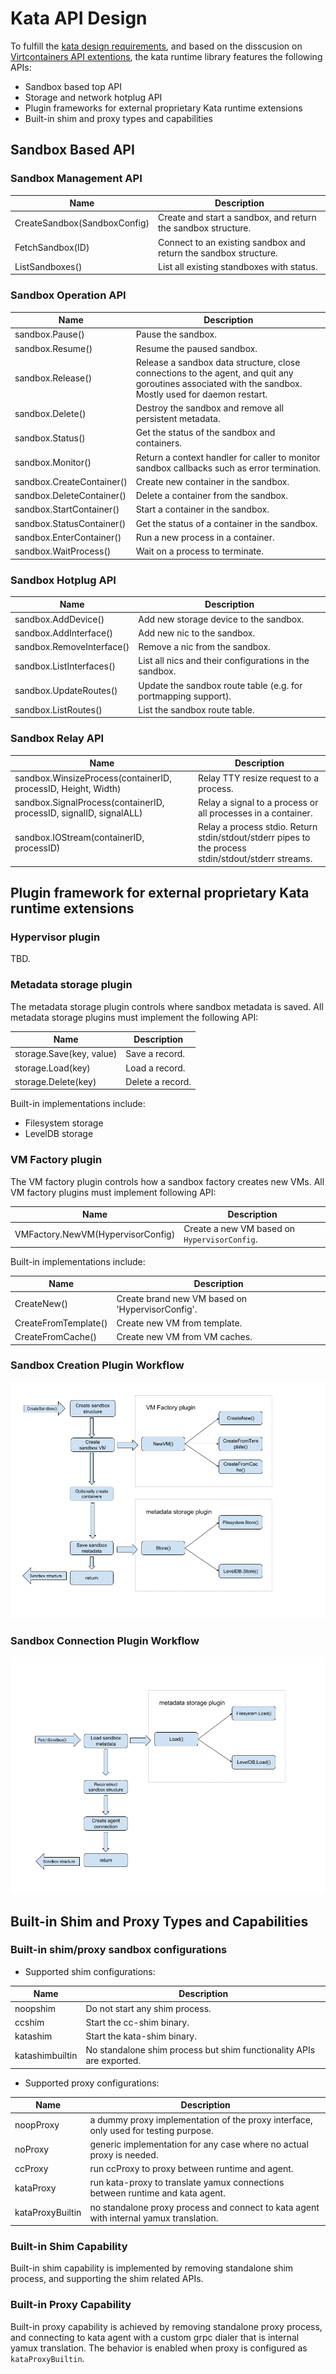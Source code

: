 # Kata API Design
To fulfill the [kata design requirements](kata-design-requirements.md), and based on the disscusion on [Virtcontainers API extentions](https://docs.google.com/presentation/d/1dbGrD1h9cpuqAPooiEgtiwWDGCYhVPdatq7owsKHDEQ), the kata runtime library features the following APIs:
-  Sandbox based top API
-  Storage and network hotplug API
-  Plugin frameworks for external proprietary Kata runtime extensions
-  Built-in shim and proxy types and capabilities

## Sandbox Based API
### Sandbox Management API
|Name|Description|
|---|---|
|CreateSandbox(SandboxConfig)| Create and start a sandbox, and return the sandbox structure.|
|FetchSandbox(ID)| Connect to an existing sandbox and return the sandbox structure.|
|ListSandboxes()| List all existing standboxes with status. |

### Sandbox Operation API
|Name|Description|
|---|---|
|sandbox.Pause()| Pause the sandbox.|
|sandbox.Resume()| Resume the paused sandbox.|
|sandbox.Release()| Release a sandbox data structure, close connections to the agent, and quit any goroutines associated with the sandbox. Mostly used for daemon restart.|
|sandbox.Delete()| Destroy the sandbox and remove all persistent metadata.|
|sandbox.Status()| Get the status of the sandbox and containers.|
|sandbox.Monitor()| Return a context handler for caller to monitor sandbox callbacks such as error termination.|
|sandbox.CreateContainer()| Create new container in the sandbox.|
|sandbox.DeleteContainer()| Delete a container from the sandbox.|
|sandbox.StartContainer()| Start a container in the sandbox.|
|sandbox.StatusContainer()| Get the status of a container in the sandbox.|
|sandbox.EnterContainer()| Run a new process in a container.|
|sandbox.WaitProcess()| Wait on a process to terminate.|
### Sandbox Hotplug API
|Name|Description|
|---|---|
|sandbox.AddDevice()| Add new storage device to the sandbox.|
|sandbox.AddInterface()| Add new nic to the sandbox.|
|sandbox.RemoveInterface()| Remove a nic from the sandbox.|
|sandbox.ListInterfaces()| List all nics and their configurations in the sandbox.|
|sandbox.UpdateRoutes()| Update the sandbox route table (e.g. for portmapping support).|
|sandbox.ListRoutes()| List the sandbox route table.|

### Sandbox Relay API
|Name|Description|
|---|---|
|sandbox.WinsizeProcess(containerID, processID, Height, Width)|Relay TTY resize request to a process.|
|sandbox.SignalProcess(containerID, processID, signalID, signalALL)| Relay a signal to a process or all processes in a container.|
|sandbox.IOStream(containerID, processID)| Relay a process stdio. Return stdin/stdout/stderr pipes to the process stdin/stdout/stderr streams.|

## Plugin framework for external proprietary Kata runtime extensions
### Hypervisor plugin

TBD.
### Metadata storage plugin
The metadata storage plugin controls where sandbox metadata is saved.
All metadata storage plugins must implement the following API:

|Name|Description|
|---|---|
|storage.Save(key, value)| Save a record.|
|storage.Load(key)| Load a record.|
|storage.Delete(key)| Delete a record.|

Built-in implementations include:
   -  Filesystem storage
   -  LevelDB storage

### VM Factory plugin
The VM factory plugin controls how a sandbox factory creates new VMs.
All VM factory plugins must implement following API:

|Name|Description|
|---|---|
|VMFactory.NewVM(HypervisorConfig)|Create a new VM based on `HypervisorConfig`.|

Built-in implementations include:

|Name|Description|
|---|---|
|CreateNew()| Create brand new VM based on 'HypervisorConfig'.|
|CreateFromTemplate()| Create new VM from template.|
|CreateFromCache()| Create new VM from VM caches.|

### Sandbox Creation Plugin Workflow
![Sandbox Creation Plugin Workflow](https://raw.githubusercontent.com/bergwolf/raw-contents/master/kata/Kata-sandbox-creation.png "Sandbox Creation Plugin Workflow")

### Sandbox Connection Plugin Workflow
![Sandbox Connection Plugin Workflow](https://raw.githubusercontent.com/bergwolf/raw-contents/master/kata/Sandbox-Connection.png "Sandbox Connection Plugin Workflow")

## Built-in Shim and Proxy Types and Capabilities
### Built-in shim/proxy sandbox configurations
-  Supported shim configurations:

|Name|Description|
|---|---|
|noopshim|Do not start any shim process.|
|ccshim| Start the cc-shim binary.|
|katashim| Start the kata-shim binary.|
|katashimbuiltin|No standalone shim process but shim functionality APIs are exported.|
-  Supported proxy configurations:

|Name|Description|
|---|---|
|noopProxy| a dummy proxy implementation of the proxy interface, only used for testing purpose.|
|noProxy|generic implementation for any case where no actual proxy is needed.|
|ccProxy|run ccProxy to proxy between runtime and agent.|
|kataProxy|run kata-proxy to translate yamux connections between runtime and kata agent. |
|kataProxyBuiltin| no standalone proxy process and connect to kata agent with internal yamux translation.|

### Built-in Shim Capability
Built-in shim capability is implemented by removing standalone shim process, and
supporting the shim related APIs.

### Built-in Proxy Capability
Built-in proxy capability is achieved by removing standalone proxy process, and
connecting to kata agent with a custom grpc dialer that is internal yamux translation.
The behavior is enabled when proxy is configured as `kataProxyBuiltin`.
